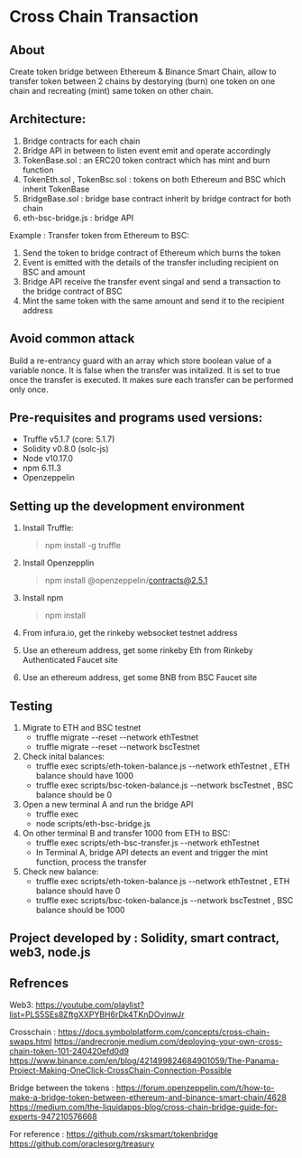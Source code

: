 # Cross Chain Transaction

## About

Create token bridge between Ethereum & Binance Smart Chain, allow to transfer token between 2 chains by destorying (burn) one token on one chain and recreating (mint) same token on other chain.

## Architecture:
1. Bridge contracts for each chain
2. Bridge API in between to listen event emit and operate accordingly
3. TokenBase.sol : an ERC20 token contract which has mint and burn function
4. TokenEth.sol , TokenBsc.sol : tokens on both Ethereum and BSC which inherit TokenBase
5. BridgeBase.sol : bridge base contract inherit by bridge contract for both chain
6. eth-bsc-bridge.js : bridge API 

Example : Transfer token from Ethereum to BSC:
1. Send the token to bridge contract of Ethereum which burns the token
2. Event is emitted with the details of the transfer including recipient on BSC and amount
3. Bridge API receive the transfer event singal and send a transaction to the bridge contract of BSC
4. Mint the same token with the same amount and send it to the recipient address

## Avoid common attack

Build a re-entrancy guard with an array which store boolean value of a variable nonce. It is false when the transfer was initalized. It is set to true once the transfer is executed. It makes sure each transfer can be performed only once. 

## Pre-requisites and programs used versions:

- Truffle v5.1.7 (core: 5.1.7)
- Solidity v0.8.0 (solc-js)
- Node v10.17.0
- npm 6.11.3
- Openzeppelin

## Setting up the development environment

1. Install Truffle: 
    >npm install -g truffle

2. Install Openzepplin
    >npm install @openzeppelin/contracts@2.5.1

3. Install npm
    >npm install

4. From infura.io, get the rinkeby websocket testnet address
5. Use an ethereum address, get some rinkeby Eth from Rinkeby Authenticated Faucet site
3. Use an ethereum address, get some BNB from BSC Faucet site

## Testing
1. Migrate to ETH and BSC testnet
    - truffle migrate --reset --network ethTestnet
    - truffle migrate --reset --network bscTestnet
2. Check inital balances:
    - truffle exec scripts/eth-token-balance.js --network ethTestnet , ETH balance should have 1000
    - truffle exec scripts/bsc-token-balance.js --network bscTestnet , BSC balance should be 0
3. Open a new terminal A and run the bridge API
    - truffle exec
    - node scripts/eth-bsc-bridge.js
4. On other terminal B and transfer 1000 from ETH to BSC:
    - truffle exec scripts/eth-bsc-transfer.js --network ethTestnet
    - In Terminal A, bridge API detects an event and trigger the mint function, process the transfer
5. Check new balance:
    - truffle exec scripts/eth-token-balance.js --network ethTestnet , ETH balance should have 0
    - truffle exec scripts/bsc-token-balance.js --network bscTestnet , BSC balance should be 1000

## Project developed by : Solidity, smart contract, web3, node.js

## Refrences
Web3: https://youtube.com/playlist?list=PLS5SEs8ZftgXXPYBH6rDk4TKnDOvinwJr

Crosschain : 
https://docs.symbolplatform.com/concepts/cross-chain-swaps.html
https://andrecronje.medium.com/deploying-your-own-cross-chain-token-101-240420efd0d9
https://www.binance.com/en/blog/421499824684901059/The-Panama-Project-Making-OneClick-CrossChain-Connection-Possible

Bridge between the tokens :
https://forum.openzeppelin.com/t/how-to-make-a-bridge-token-between-ethereum-and-binance-smart-chain/4628
https://medium.com/the-liquidapps-blog/cross-chain-bridge-guide-for-experts-947210576668



For reference : 
https://github.com/rsksmart/tokenbridge
https://github.com/oraclesorg/treasury
